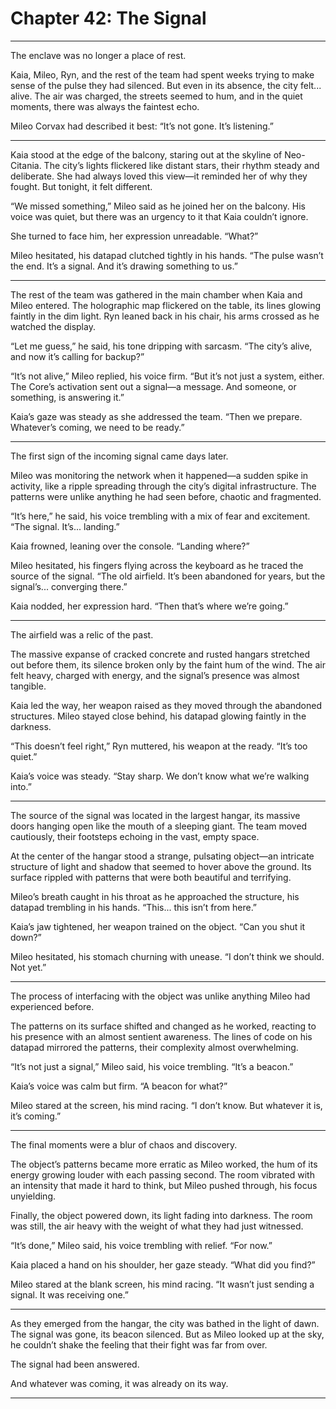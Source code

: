 # Chapter 42: The Signal

---

The enclave was no longer a place of rest.

Kaia, Mileo, Ryn, and the rest of the team had spent weeks trying to make sense of the pulse they had silenced. But even in its absence, the city felt... alive. The air was charged, the streets seemed to hum, and in the quiet moments, there was always the faintest echo. 

Mileo Corvax had described it best: “It’s not gone. It’s listening.”

---

Kaia stood at the edge of the balcony, staring out at the skyline of Neo-Citania. The city’s lights flickered like distant stars, their rhythm steady and deliberate. She had always loved this view—it reminded her of why they fought. But tonight, it felt different.

“We missed something,” Mileo said as he joined her on the balcony. His voice was quiet, but there was an urgency to it that Kaia couldn’t ignore.

She turned to face him, her expression unreadable. “What?”

Mileo hesitated, his datapad clutched tightly in his hands. “The pulse wasn’t the end. It’s a signal. And it’s drawing something to us.”

---

The rest of the team was gathered in the main chamber when Kaia and Mileo entered. The holographic map flickered on the table, its lines glowing faintly in the dim light. Ryn leaned back in his chair, his arms crossed as he watched the display.

“Let me guess,” he said, his tone dripping with sarcasm. “The city’s alive, and now it’s calling for backup?”

“It’s not alive,” Mileo replied, his voice firm. “But it’s not just a system, either. The Core’s activation sent out a signal—a message. And someone, or something, is answering it.”

Kaia’s gaze was steady as she addressed the team. “Then we prepare. Whatever’s coming, we need to be ready.”

---

The first sign of the incoming signal came days later.

Mileo was monitoring the network when it happened—a sudden spike in activity, like a ripple spreading through the city’s digital infrastructure. The patterns were unlike anything he had seen before, chaotic and fragmented.

“It’s here,” he said, his voice trembling with a mix of fear and excitement. “The signal. It’s... landing.”

Kaia frowned, leaning over the console. “Landing where?”

Mileo hesitated, his fingers flying across the keyboard as he traced the source of the signal. “The old airfield. It’s been abandoned for years, but the signal’s... converging there.”

Kaia nodded, her expression hard. “Then that’s where we’re going.”

---

The airfield was a relic of the past.

The massive expanse of cracked concrete and rusted hangars stretched out before them, its silence broken only by the faint hum of the wind. The air felt heavy, charged with energy, and the signal’s presence was almost tangible.

Kaia led the way, her weapon raised as they moved through the abandoned structures. Mileo stayed close behind, his datapad glowing faintly in the darkness.

“This doesn’t feel right,” Ryn muttered, his weapon at the ready. “It’s too quiet.”

Kaia’s voice was steady. “Stay sharp. We don’t know what we’re walking into.”

---

The source of the signal was located in the largest hangar, its massive doors hanging open like the mouth of a sleeping giant. The team moved cautiously, their footsteps echoing in the vast, empty space.

At the center of the hangar stood a strange, pulsating object—an intricate structure of light and shadow that seemed to hover above the ground. Its surface rippled with patterns that were both beautiful and terrifying.

Mileo’s breath caught in his throat as he approached the structure, his datapad trembling in his hands. “This... this isn’t from here.”

Kaia’s jaw tightened, her weapon trained on the object. “Can you shut it down?”

Mileo hesitated, his stomach churning with unease. “I don’t think we should. Not yet.”

---

The process of interfacing with the object was unlike anything Mileo had experienced before.

The patterns on its surface shifted and changed as he worked, reacting to his presence with an almost sentient awareness. The lines of code on his datapad mirrored the patterns, their complexity almost overwhelming.

“It’s not just a signal,” Mileo said, his voice trembling. “It’s a beacon.”

Kaia’s voice was calm but firm. “A beacon for what?”

Mileo stared at the screen, his mind racing. “I don’t know. But whatever it is, it’s coming.”

---

The final moments were a blur of chaos and discovery.

The object’s patterns became more erratic as Mileo worked, the hum of its energy growing louder with each passing second. The room vibrated with an intensity that made it hard to think, but Mileo pushed through, his focus unyielding.

Finally, the object powered down, its light fading into darkness. The room was still, the air heavy with the weight of what they had just witnessed.

“It’s done,” Mileo said, his voice trembling with relief. “For now.”

Kaia placed a hand on his shoulder, her gaze steady. “What did you find?”

Mileo stared at the blank screen, his mind racing. “It wasn’t just sending a signal. It was receiving one.”

---

As they emerged from the hangar, the city was bathed in the light of dawn. The signal was gone, its beacon silenced. But as Mileo looked up at the sky, he couldn’t shake the feeling that their fight was far from over.

The signal had been answered.

And whatever was coming, it was already on its way.

---